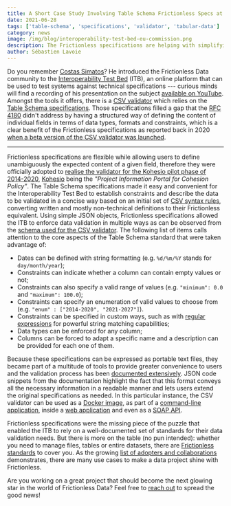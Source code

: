 ```yaml
---
title: A Short Case Study Involving Table Schema Frictionless Specs at the European Union
date: 2021-06-28
tags: ['table-schema', 'specifications', 'validator', 'tabular-data']
category: news
image: /img/blog/interoperability-test-bed-eu-commission.png
description: The Frictionless specifications are helping with simplifying data validation for applications in production at the European Union.
author: Sébastien Lavoie
---
```


Do you remember [Costas Simatos](https://joinup.ec.europa.eu/user/73932)? He introduced the Frictionless Data community to the [Interoperability Test Bed](https://joinup.ec.europa.eu/collection/interoperability-test-bed-repository) (ITB), an online platform that can be used to test systems against technical specifications --- curious minds will find a recording of his presentation on the subject [available on YouTube](https://www.youtube.com/watch?v=pJFsJW96fuA). Amongst the tools it offers, there is a [CSV validator](https://joinup.ec.europa.eu/collection/interoperability-test-bed-repository/solution/csvvalidator) which relies on the [Table Schema specifications](https://specs.frictionlessdata.io/table-schema/). Those specifications filled a gap that the [RFC 4180](https://datatracker.ietf.org/doc/html/rfc4180) didn't address by having a structured way of defining the content of individual fields in terms of data types, formats and constraints, which is a clear benefit of the Frictionless specifications as reported back in 2020 [when a beta version of the CSV validator was launched](https://joinup.ec.europa.eu/collection/interoperability-test-bed-repository/solution/interoperability-test-bed/news/table-schema-validator).

---

Frictionless specifications are flexible while allowing users to define unambiguously the expected content of a given field, therefore they were officially adopted to [realise the validator for the Kohesio pilot phase of 2014-2020](https://joinup.ec.europa.eu/collection/interoperability-test-bed-repository/solution/interoperability-test-bed/news/test-bed-support-kohesio-pilot), [Kohesio](https://kohesio.eu/) being the _"Project Information Portal for Cohesion Policy"_. The Table Schema specifications made it easy and convenient for the Interoperability Test Bed to establish constraints and describe the data to be validated in a concise way based on an initial set of [CSV syntax rules](https://joinup.ec.europa.eu/collection/semantic-interoperability-community-semic/solution/kohesio-validator/specification), converting written and mostly non-technical definitions to their Frictionless equivalent. Using simple JSON objects, Frictionless specifications allowed the ITB to enforce data validation in multiple ways as can be observed from the [schema used for the CSV validator](https://github.com/ISAITB/validator-resources-kohesio/blob/master/resources/schemas/schema.json). The following list of items calls attention to the core aspects of the Table Schema standard that were taken advantage of:

* Dates can be defined with string formatting (e.g. `%d/%m/%Y` stands for `day/month/year`);
* Constraints can indicate whether a column can contain empty values or not;
* Constraints can also specify a valid range of values (e.g. `"minimum": 0.0` and `"maximum": 100.0`);
* Constraints can specify an enumeration of valid values to choose from (e.g. `"enum" : ["2014-2020", "2021-2027"]`).
* Constraints can be specified in custom ways, such as with [regular expressions](https://en.wikipedia.org/wiki/Regular_expression) for powerful string matching capabilities;
* Data types can be enforced for any column;
* Columns can be forced to adapt a specific name and a description can be provided for each one of them.

Because these specifications can be expressed as portable text files, they became part of a multitude of tools to provide greater convenience to users and the validation process has been [documented extensively](https://www.itb.ec.europa.eu/docs/guides/latest/validatingCSV/index.html). JSON code snippets from the documentation highlight the fact that this format conveys all the necessary information in a readable manner and lets users extend the original specifications as needed. In this particular instance, the CSV validator can be used as a [Docker image](https://hub.docker.com/repository/docker/isaitb/validator-kohesio), as part of a [command-line application](https://www.itb.ec.europa.eu/csv-offline/kohesio/validator.zip), inside a [web application](https://www.itb.ec.europa.eu/csv/kohesio/upload) and even as a [SOAP API](https://www.itb.ec.europa.eu/csv/soap/kohesio/validation?wsdl).

Frictionless specifications were the missing piece of the puzzle that enabled the ITB to rely on a well-documented set of standards for their data validation needs. But there is more on the table (no pun intended): whether you need to manage files, tables or entire datasets, there are [Frictionless standards](/standards/) to cover you. As the growing [list of adopters and collaborations](/adoption/) demonstrates, there are many use cases to make a data project shine with Frictionless.

Are you working on a great project that should become the next glowing star in the world of Frictionless Data? Feel free to [reach out](/work-with-us/get-help/) to spread the good news!
